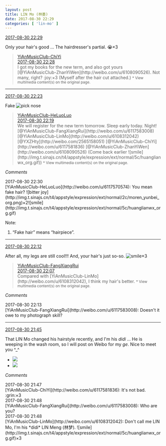 ```yaml
---
layout: post
title: LIN Mo (林墨)
date: 2017-08-30 22:29
categories: [ 'lin-mo' ]
---
```


<div class="weibo-info">
  <a href="http://weibo.com/6108312042/FjxyMsZiW">2017-08-30 22:29</a>
</div>

Only your hair's good … The hairdresser's partial. :sob:×3

<!-- more -->

> <div class="weibo-post-name">
>   <a href="http://weibo.com/u/6117581836">YiAnMusicClub-ChiYi</a>
> </div>
> <div class="weibo-info">
>   <a href="http://weibo.com/6117581836/Fjxyogq3F">2017-08-30 22:28</a>
> </div>
> I got my books for the new term, and also got yours [@YiAnMusicClub-ZhanYiWen](http://weibo.com/u/6108090526). Not many, right? :joy:×3 (Myself after the hair cut attached.)  
> <small>* View multimedia content(s) on the original page.</small>

---

<div class="weibo-info">
  <a href="http://weibo.com/6108312042/Fjxweo2ar">2017-08-30 22:23</a>
</div>

Fake ![pick nose](http://img.t.sinajs.cn/t4/appstyle/expression/ext/normal/0b/wabi_org.gif)

> <div class="weibo-post-name">
>   <a href="http://weibo.com/u/6117570574">YiAnMusicClub-HeLuoLuo</a>
> </div>
> <div class="weibo-info">
>   <a href="http://weibo.com/6117570574/FjxuW3anG">2017-08-30 22:19</a>
> </div>
> We will register for the new term tomorrow. Sleep early today. Night! [@YiAnMusicClub-FangXiangRui](http://weibo.com/u/6117583008) [@YiAnMusicClub-LinMo](http://weibo.com/u/6108312042) [@YXZHty](http://weibo.com/2565158051) [@YiAnMusicClub-ChiYi](http://weibo.com/u/6117581836) [@YiAnMusicClub-ZhanYiWen](http://weibo.com/u/6108090526) (Come back earlier ![smile](http://img.t.sinajs.cn/t4/appstyle/expression/ext/normal/5c/huanglianwx_org.gif))  
> <small>* View multimedia content(s) on the original page.</small>

*Comments*

<div class="weibo-info">2017-08-30 22:30</div>
[YiAnMusicClub-HeLuoLuo](http://weibo.com/u/6117570574): You mean fake hair? ![bitter joy](http://img.t.sinajs.cn/t4/appstyle/expression/ext/normal/2c/moren_yunbei_org.png)×2![smile](http://img.t.sinajs.cn/t4/appstyle/expression/ext/normal/5c/huanglianwx_org.gif)

Note:
1. “Fake hair” means “hairpiece”.

---

<div class="weibo-info">
  <a href="http://weibo.com/6108312042/FjxrS1x7b">2017-08-30 22:12</a>
</div>

After all, my legs are still cool!!! And, your hair's just so-so. ![smile](http://img.t.sinajs.cn/t4/appstyle/expression/ext/normal/5c/huanglianwx_org.gif)×3

> <div class="weibo-post-name">
>   <a href="http://weibo.com/u/6117583008">YiAnMusicClub-FangXiangRui</a>
> </div>
> <div class="weibo-info">
>   <a href="http://weibo.com/6117583008/Fjxq4lKcX">2017-08-30 22:07</a>
> </div>
> Compared with [YiAnMusicClub-LinMo](http://weibo.com/u/6108312042), I think my hair's better.  
> <small>* View multimedia content(s) on the original page.</small>

*Comments*

<div class="weibo-info">2017-08-30 22:13</div>
[YiAnMusicClub-FangXiangRui](http://weibo.com/u/6117583008): Doesn't it owe to my photograph skill?

---

<div class="weibo-info">
  <a href="http://weibo.com/6108312042/Fjxh4rAJ0">2017-08-30 21:45</a>
</div>

That LIN Mo changed his hairstyle recently, and I'm his *didi* … He is weeping in the wash room, so I will post on Weibo for my *ge*. Nice to meet you ^_^

<ul class="weibo-pic-list-1">
  <li class="weibo-pic">
    <a href="http://wx2.sinaimg.cn/mw690/006FnQZYgy1fj22zx1pbcj31ho1zk7wj.jpg"><img src="http://wx2.sinaimg.cn/thumb150/006FnQZYgy1fj22zx1pbcj31ho1zk7wj.jpg" /></a>
  </li>
  <li class="weibo-pic">
    <a href="http://wx3.sinaimg.cn/mw690/006FnQZYgy1fj22zspu0lj31ho1zkx6q.jpg"><img src="http://wx3.sinaimg.cn/thumb150/006FnQZYgy1fj22zspu0lj31ho1zkx6q.jpg" /></a>
  </li>
</ul>

*Comments*

<div class="weibo-info">2017-08-30 21:47</div>
[YiAnMusicClub-ChiYi](http://weibo.com/u/6117581836): It's not bad. :grin:×3

<div class="weibo-info">2017-08-30 21:48</div>
[YiAnMusicClub-FangXiangRui](http://weibo.com/u/6117583008): Who are you?

<div class="weibo-info">2017-08-30 21:48</div>
[YiAnMusicClub-LinMo](http://weibo.com/u/6108312042): Don't call me LIN Mo, I'm his *didi* LIN Meng (林梦). ![smile](http://img.t.sinajs.cn/t4/appstyle/expression/ext/normal/5c/huanglianwx_org.gif)×3
